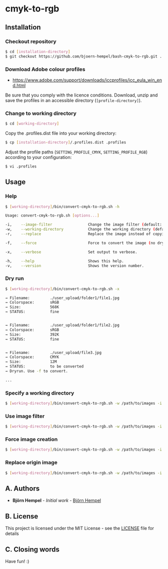 # cmyk-to-rgb

## Installation

### Checkout repository

```bash
$ cd [installation-directory]
$ git checkout https://github.com/bjoern-hempel/bash-cmyk-to-rgb.git .
```

### Download Adobe colour profiles

* https://www.adobe.com/support/downloads/iccprofiles/icc_eula_win_end.html

Be sure that you comply with the licence conditions. Download, unzip and save the profiles in an accessible directory (`[profile-directory]`).

### Change to working directory

```bash
$ cd [working-directory]
```

Copy the .profiles.dist file into your working directory:

```bash
$ cp [installation-directory]/.profiles.dist .profiles
```

Adjust the profile paths (`SETTING_PROFILE_CMYK`, `SETTING_PROFILE_RGB`) according to your configuration:

```bash
$ vi .profiles
```

## Usage

### Help

```bash
$ [working-directory]/bin/convert-cmyk-to-rgb.sh -h

Usage: convert-cmyk-to-rgb.sh [options...]

-i,    --image-filter                Change the image filter (default: jpg|gif|png|jpeg|tif)
-w,    --working-directory           Change the working directory (default: current directory)
-r,    --replace                     Replace the image instead of copying it.

-f,    --force                       Force to convert the image (no dry run).

-x,    --verbose                     Set output to verbose.

-h,    --help                        Shows this help.
-v,    --version                     Shows the version number.
```

### Dry run

```bash
$ [working-directory]/bin/convert-cmyk-to-rgb.sh -x

→ Filename:         ./user_upload/folder1/file1.jpg
→ Colorspace:       sRGB
→ Size:             568K
→ STATUS:           fine


→ Filename:         ./user_upload/folder1/file2.jpg
→ Colorspace:       sRGB
→ Size:             392K
→ STATUS:           fine


→ Filename:         ./user_upload/file3.jpg
→ Colorspace:       CMYK
→ Size:             12M
→ STATUS:           to be converted
→ Dryrun. Use -f to convert.

...
```

### Specify a working directory

```bash
$ [working-directory]/bin/convert-cmyk-to-rgb.sh -w /path/to/images -i -x
```

### Use image filter

```bash
$ [working-directory]/bin/convert-cmyk-to-rgb.sh -w /path/to/images -i "jpg|gif|png|jpeg" -x
```

### Force image creation

```bash
$ [working-directory]/bin/convert-cmyk-to-rgb.sh -w /path/to/images -i "jpg|gif|png|jpeg" -f -x
```

### Replace origin image

```bash
$ [working-directory]/bin/convert-cmyk-to-rgb.sh -w /path/to/images -i "jpg|gif|png|jpeg" -f -x -r
```



## A. Authors

* **Björn Hempel** - *Initial work* - [Björn Hempel](https://github.com/bjoern-hempel)

## B. License

This project is licensed under the MIT License - see the [LICENSE](LICENSE) file for details

## C. Closing words

Have fun! :)
